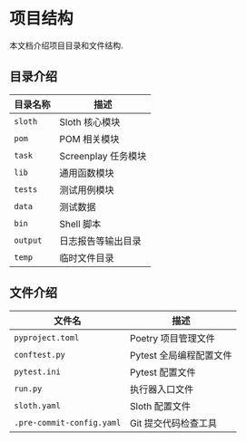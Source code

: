# 项目结构

本文档介绍项目目录和文件结构.

## 目录介绍

| 目录名称   | 描述  |
|---|---|
| `sloth`  | Sloth 核心模块  |
| `pom`  | POM 相关模块  |
| `task`  | Screenplay 任务模块  |
| `lib`  | 通用函数模块  |
| `tests`  | 测试用例模块  |
| `data`  | 测试数据  |
| `bin`  | Shell 脚本  |
| `output`  | 日志报告等输出目录  |
| `temp`  | 临时文件目录  |

## 文件介绍

| 文件名   | 描述  |
|---|---|
| `pyproject.toml`  | Poetry 项目管理文件  |
| `conftest.py`  | Pytest 全局编程配置文件  |
| `pytest.ini`  | Pytest 配置文件  |
| `run.py`  | 执行器入口文件  |
| `sloth.yaml`  | Sloth 配置文件  |
| `.pre-commit-config.yaml`  | Git 提交代码检查工具  |
